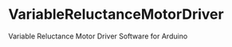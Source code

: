 VariableReluctanceMotorDriver
=============================

Variable Reluctance Motor Driver Software for Arduino
